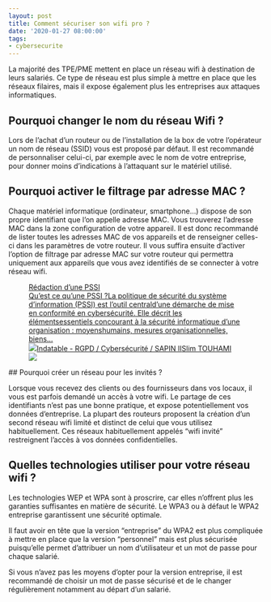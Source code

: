 ```yaml
---
layout: post
title: Comment sécuriser son wifi pro ?
date: '2020-01-27 08:00:00'
tags:
- cybersecurite
---
```


La majorité des TPE/PME mettent en place un réseau wifi à destination de leurs salariés. Ce type de réseau est plus simple à mettre en place que les réseaux filaires, mais il expose également plus les entreprises aux attaques informatiques.

## Pourquoi changer le nom du réseau Wifi ?

Lors de l’achat d’un routeur ou de l’installation de la box de votre l’opérateur un nom de réseau (SSID) vous est proposé par défaut. Il est recommandé de personnaliser celui-ci, par exemple avec le nom de votre entreprise, pour donner moins d’indications à l’attaquant sur le matériel utilisé.

## Pourquoi activer le filtrage par adresse MAC ?

Chaque matériel informatique (ordinateur, smartphone…) dispose de son propre identifiant que l’on appelle adresse MAC. Vous trouverez l’adresse MAC dans la zone configuration de votre appareil. Il est donc recommandé de lister toutes les adresses MAC de vos appareils et de renseigner celles-ci dans les paramètres de votre routeur. Il vous suffira ensuite d’activer l’option de filtrage par adresse MAC sur votre routeur qui permettra uniquement aux appareils que vous avez identifiés de se connecter à votre réseau wifi.

<figure class="kg-card kg-bookmark-card"><a class="kg-bookmark-container" href=" __GHOST_URL__ /redaction-dune-pssi/"><div class="kg-bookmark-content">
<div class="kg-bookmark-title">Rédaction d’une PSSI</div>
<div class="kg-bookmark-description">Qu’est ce qu’une PSSI ?La politique de sécurité du système d’information (PSSI) est l’outil centrald’une démarche de mise en conformité en cybersécurité. Elle décrit les élémentsessentiels concourant à la sécurité informatique d’une organisation : moyenshumains, mesures organisationnelles, biens…</div>
<div class="kg-bookmark-metadata">
<img class="kg-bookmark-icon" src=" __GHOST_URL__ /favicon.png"><span class="kg-bookmark-author">Indatable - RGPD / Cybersécurité / SAPIN II</span><span class="kg-bookmark-publisher">Slim TOUHAMI</span>
</div>
</div>
<div class="kg-bookmark-thumbnail"><img src=" __GHOST_URL__ /content/images/2021/03/politique-securite-informatique-pssi-cybersecurite.jpg"></div></a></figure>
## Pourquoi créer un réseau pour les invités ?

Lorsque vous recevez des clients ou des fournisseurs dans vos locaux, il vous est parfois demandé un accès à votre wifi. Le partage de ces identifiants n’est pas une bonne pratique, et expose potentiellement vos données d’entreprise. La plupart des routeurs proposent la création d’un second réseau wifi limité et distinct de celui que vous utilisez habituellement. Ces réseaux habituellement appelés “wifi invité” restreignent l’accès à vos données confidentielles.

## Quelles technologies utiliser pour votre réseau wifi ?

Les technologies WEP et WPA sont à proscrire, car elles n’offrent plus les garanties suffisantes en matière de sécurité. Le WPA3 ou à défaut le WPA2 entreprise garantissent une sécurité optimale.

Il faut avoir en tête que la version “entreprise” du WPA2 est plus compliquée à mettre en place que la version “personnel” mais est plus sécurisée puisqu’elle permet d’attribuer un nom d’utilisateur et un mot de passe pour chaque salarié.

Si vous n’avez pas les moyens d’opter pour la version entreprise, il est recommandé de choisir un mot de passe sécurisé et de le changer régulièrement notamment au départ d’un salarié.


